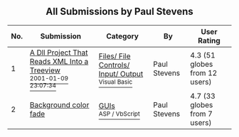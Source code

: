﻿<div align="center">

## All Submissions by Paul Stevens

</div>

No.  | Submission | Category | By   | User Rating
---- | ---------- | -------- | ---- | -----------
1 | [A Dll Project That Reads XML Into a Treeview<br /><sup>2001-01-09 23:07:34</sup>](https://github.com/Planet-Source-Code/paul-stevens-a-dll-project-that-reads-xml-into-a-treeview__1-14070) | [Files/ File Controls/ Input/ Output<br /><sup>Visual Basic</sup>](../ByCategory/files-file-controls-input-output__1-3.md) | Paul Stevens | 4.3 (51 globes from 12 users)
2 | [Background color fade<br />](https://github.com/Planet-Source-Code/paul-stevens-background-color-fade__4-8473) | [GUIs<br /><sup>ASP / VbScript</sup>](../ByCategory/guis__4-30.md) | Paul Stevens | 4.7 (33 globes from 7 users)
